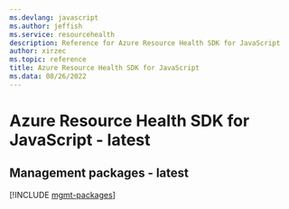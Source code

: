 ```yaml
---
ms.devlang: javascript
ms.author: jeffish
ms.service: resourcehealth
description: Reference for Azure Resource Health SDK for JavaScript
author: xirzec
ms.topic: reference
title: Azure Resource Health SDK for JavaScript
ms.data: 08/26/2022
---
```

# Azure Resource Health SDK for JavaScript - latest

## Management packages - latest
[!INCLUDE [mgmt-packages](resource-health-mgmt-index.md)]